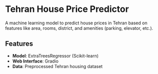 # Tehran House Price Predictor

A machine learning model to predict house prices in Tehran based on features like area, rooms, district, and amenities (parking, elevator, etc.).

## Features
- **Model**: ExtraTreesRegressor (Scikit-learn)
- **Web Interface**: Gradio
- **Data**: Preprocessed Tehran housing dataset


